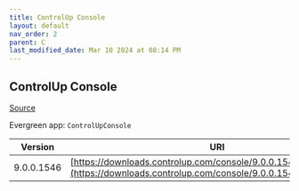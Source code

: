 ```yaml
---
title: ControlUp Console
layout: default
nav_order: 2
parent: C
last_modified_date: Mar 10 2024 at 08:14 PM
---
```


## ControlUp Console

[Source](https://www.controlup.com/products/controlup/management/)

Evergreen app: `ControlUpConsole`

| Version    | URI                                                                                                                                  |
| ---------- | ------------------------------------------------------------------------------------------------------------------------------------ |
| 9.0.0.1546 | [https://downloads.controlup.com/console/9.0.0.1546/ControlUp.zip](https://downloads.controlup.com/console/9.0.0.1546/ControlUp.zip) |
